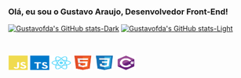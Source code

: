 ### Olá, eu sou o Gustavo Araujo, Desenvolvedor Front-End!

[![Gustavofda's GitHub stats-Dark](https://github-readme-stats.vercel.app/api?username=gustavofda&show_icons=true&theme=dark)](https://github.com/gustavofda/github-readme-stats#gh-dark-mode-only)
[![Gustavofda's GitHub stats-Light](https://github-readme-stats.vercel.app/api?username=gustavofda&show_icons=true&theme=default)](https://github.com/gustavofda/github-readme-stats#gh-light-mode-only)

##

<div style="display: inline_block"><br>
  <img align="center" alt="Gusta-Js" height="30" width="40" src="https://raw.githubusercontent.com/devicons/devicon/master/icons/javascript/javascript-plain.svg">
  <img align="center" alt="Gusta-Ts" height="30" width="40" src="https://raw.githubusercontent.com/devicons/devicon/master/icons/typescript/typescript-plain.svg">
  <img align="center" alt="Gusta-React" height="30" width="40" src="https://raw.githubusercontent.com/devicons/devicon/master/icons/react/react-original.svg">
  <img align="center" alt="Gusta-HTML" height="30" width="40" src="https://raw.githubusercontent.com/devicons/devicon/master/icons/html5/html5-original.svg">
  <img align="center" alt="Gusta-CSS" height="30" width="40" src="https://raw.githubusercontent.com/devicons/devicon/master/icons/css3/css3-original.svg">
  <img align="center" alt="Gusta-Csharp" height="30" width="40" src="https://raw.githubusercontent.com/devicons/devicon/master/icons/csharp/csharp-original.svg">
</div>
  

